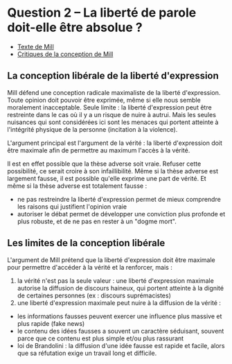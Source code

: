 # Question 2 – La liberté de parole doit-elle être absolue ?

- [Texte de Mill](https://codimd.apps.education.fr/s/NMlmWLkAT)
- [Critiques de la conception de Mill](https://codimd.apps.education.fr/s/nCGYShgy9)

## La conception libérale de la liberté d'expression

Mill défend une conception radicale maximaliste de la liberté d'expression.
Toute opinion doit pouvoir être exprimée, même si elle nous semble moralement inacceptable.
Seule limite : la liberté d'expression peut être restreinte dans le cas où il y a un risque de nuire à autrui.
Mais les seules nuisances qui sont considérées ici sont les menaces qui portent atteinte à l'intégrité physique de la personne (incitation à la violence).

L'argument principal est l'argument de la vérité : la liberté d'expression doit être maximale afin de permettre au maximum l'accès à la vérité.

Il est en effet possible que la thèse adverse soit vraie. Refuser cette possibilité, ce serait croire à son infaillibilité.
Même si la thèse adverse est largement fausse, il est possible qu'elle exprime une part de vérité.
Et même si la thèse adverse est totalement fausse :
- ne pas restreindre la liberté d'expression permet de mieux comprendre les raisons qui justifient l'opinion vraie
- autoriser le débat permet de développer une conviction plus profonde et plus robuste, et de ne pas en rester à un "dogme mort".

## Les limites de la conception libérale

L'argument de Mill prétend que la liberté d'expression doit être maximale pour permettre d'accéder à la vérité et la renforcer, mais :
1. la vérité n'est pas la seule valeur : une liberté d'expression maximale autorise la diffusion de discours haineux, qui portent atteinte à la dignité de certaines personnes (ex : discours suprémacistes)
2. une liberté d'expression maximale peut nuire à la diffusion de la vérité :
- les informations fausses peuvent exercer une influence plus massive et plus rapide (fake news)
- le contenu des idées fausses a souvent un caractère séduisant, souvent parce que ce contenu est plus simple et/ou plus rassurant
- loi de Brandolini : la diffusion d'une idée fausse est rapide et facile, alors que sa réfutation exige un travail long et difficile.